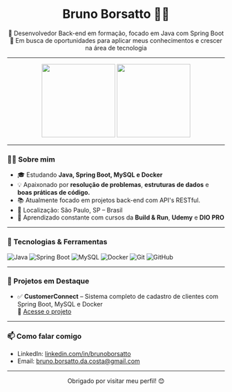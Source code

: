 <h1 align="center">Bruno Borsatto 🧑‍💻</h1>

<p align="center">
  🚀 Desenvolvedor Back-end em formação, focado em Java com Spring Boot <br/>
  🎯 Em busca de oportunidades para aplicar meus conhecimentos e crescer na área de tecnologia
</p>

-----
<p align="center">
  <img height="170" src="https://github-readme-stats.vercel.app/api?username=brunoborsattodev&show_icons=true&theme=radical" />
  <img height="170" src="https://github-readme-stats.vercel.app/api/top-langs/?username=brunoborsattodev&layout=compact&theme=radical" />
</p>

------

### 🧑‍💻 Sobre mim

- 🎓 Estudando **Java, Spring Boot, MySQL e Docker**
- 💡 Apaixonado por **resolução de problemas**, **estruturas de dados** e **boas práticas de código.**
- 📚 Atualmente focado em projetos back-end com API's RESTful.
- 📌 Localização: São Paulo, SP – Brasil
- 🌱 Aprendizado constante com cursos da **Build & Run**, **Udemy** e **DIO PRO**

---

### 💼 Tecnologias & Ferramentas

![Java](https://img.shields.io/badge/-Java-007396?style=flat&logo=java&logoColor=white)
![Spring Boot](https://img.shields.io/badge/-Spring%20Boot-6DB33F?style=flat&logo=spring-boot&logoColor=white)
![MySQL](https://img.shields.io/badge/-MySQL-4479A1?style=flat&logo=mysql&logoColor=white)
![Docker](https://img.shields.io/badge/-Docker-2496ED?style=flat&logo=docker&logoColor=white)
![Git](https://img.shields.io/badge/-Git-F05032?style=flat&logo=git&logoColor=white)
![GitHub](https://img.shields.io/badge/-GitHub-181717?style=flat&logo=github&logoColor=white)

---

### 📂 Projetos em Destaque

- ✅ **CustomerConnect** – Sistema completo de cadastro de clientes com Spring Boot, MySQL e Docker  
  🔗 [Acesse o projeto]([https://github.com/brunoborsatto/customerconnect](https://github.com/brunoborsattodev/java_course/tree/project/customer-connect/customerconnect))

---

### 📫 Como falar comigo

- LinkedIn: [linkedin.com/in/brunoborsatto](https://www.linkedin.com/in/brunoborsatto/)
- Email: bruno.borsatto.da.costa@gmail.com

---

<p align="center">
  Obrigado por visitar meu perfil! 😊
</p>
